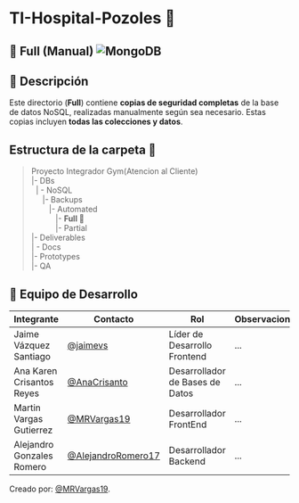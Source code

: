 # TI-Hospital-Pozoles 🏥
## 📁 Full (Manual) ![MongoDB](https://img.shields.io/badge/MongoDB-%234ea94b.svg?style=for-the-badge&logo=mongodb&logoColor=white)
## 📌 Descripción 

Este directorio (**Full**) contiene **copias de seguridad completas** de la base de datos NoSQL, realizadas manualmente según sea necesario. Estas copias incluyen **todas las colecciones y datos**.

## Estructura de la carpeta 📂
>Proyecto Integrador Gym(Atencion al Cliente)<br>
>|- DBs<br>
>&nbsp;&nbsp;| - NoSQL<br>
>&nbsp;&nbsp; &nbsp;&nbsp;|- Backups<br>
>&nbsp;&nbsp; &nbsp;&nbsp; &nbsp;&nbsp;|- Automated<br>
>&nbsp;&nbsp; &nbsp;&nbsp; &nbsp;&nbsp; &nbsp;&nbsp;|- **Full 📂**<br>
>&nbsp;&nbsp; &nbsp;&nbsp; &nbsp;&nbsp; &nbsp;&nbsp;|- Partial<br>
>|- Deliverables<br>
>| - Docs<br>
>|- Prototypes<br>
>|- QA<br>
## 👥 Equipo de Desarrollo
|Integrante|Contacto|Rol|Observaciones|
|----------|--------|---|-------------|
|Jaime Vázquez Santiago|[@jaimevs](https://github.com/jaimevs)|Líder de Desarrollo Frontend|...|
|Ana Karen Crisantos Reyes|[@AnaCrisanto](https://github.com/AnaCrisanto)|Desarrollador de Bases de Datos|...|
|Martin Vargas Gutierrez|[@MRVargas19](https://github.com/MRVargas19)|Desarrollador FrontEnd|...|
|Alejandro Gonzales Romero|[@AlejandroRomero17](https://github.com/AlejandroRomero17)|Desarrollador Backend|...|

Creado por: [@MRVargas19](https://github.com/MRVargas19).